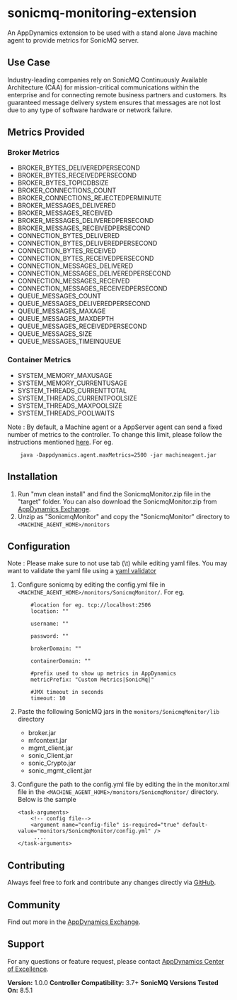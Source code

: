 sonicmq-monitoring-extension
============================
An AppDynamics extension to be used with a stand alone Java machine agent to provide metrics for SonicMQ server.


## Use Case ##
Industry-leading companies rely on SonicMQ Continuously Available Architecture (CAA) for mission-critical communications within the enterprise and for connecting remote business partners and customers. 
Its guaranteed message delivery system ensures that messages are not lost due to any type of software hardware or network failure.


## Metrics Provided ##


### Broker Metrics ###

* BROKER_BYTES_DELIVEREDPERSECOND
* BROKER_BYTES_RECEIVEDPERSECOND
* BROKER_BYTES_TOPICDBSIZE
* BROKER_CONNECTIONS_COUNT
* BROKER_CONNECTIONS_REJECTEDPERMINUTE
* BROKER_MESSAGES_DELIVERED
* BROKER_MESSAGES_RECEIVED
* BROKER_MESSAGES_DELIVEREDPERSECOND
* BROKER_MESSAGES_RECEIVEDPERSECOND
* CONNECTION_BYTES_DELIVERED
* CONNECTION_BYTES_DELIVEREDPERSECOND
* CONNECTION_BYTES_RECEIVED
* CONNECTION_BYTES_RECEIVEDPERSECOND
* CONNECTION_MESSAGES_DELIVERED
* CONNECTION_MESSAGES_DELIVEREDPERSECOND
* CONNECTION_MESSAGES_RECEIVED
* CONNECTION_MESSAGES_RECEIVEDPERSECOND
* QUEUE_MESSAGES_COUNT
* QUEUE_MESSAGES_DELIVEREDPERSECOND
* QUEUE_MESSAGES_MAXAGE
* QUEUE_MESSAGES_MAXDEPTH
* QUEUE_MESSAGES_RECEIVEDPERSECOND
* QUEUE_MESSAGES_SIZE
* QUEUE_MESSAGES_TIMEINQUEUE

### Container Metrics ###

* SYSTEM_MEMORY_MAXUSAGE
* SYSTEM_MEMORY_CURRENTUSAGE
* SYSTEM_THREADS_CURRENTTOTAL
* SYSTEM_THREADS_CURRENTPOOLSIZE
* SYSTEM_THREADS_MAXPOOLSIZE
* SYSTEM_THREADS_POOLWAITS

Note : By default, a Machine agent or a AppServer agent can send a fixed number of metrics to the controller. To change this limit, please follow the instructions mentioned [here](http://docs.appdynamics.com/display/PRO14S/Metrics+Limits).
For eg.  
```    
    java -Dappdynamics.agent.maxMetrics=2500 -jar machineagent.jar
```

## Installation ##

1. Run "mvn clean install" and find the SonicmqMonitor.zip file in the "target" folder. You can also download the SonicmqMonitor.zip from [AppDynamics Exchange][].
2. Unzip as "SonicmqMonitor" and copy the "SonicmqMonitor" directory to `<MACHINE_AGENT_HOME>/monitors`


## Configuration ##

Note : Please make sure to not use tab (\t) while editing yaml files. You may want to validate the yaml file using a [yaml validator](http://yamllint.com/)

1. Configure sonicmq by editing the config.yml file in `<MACHINE_AGENT_HOME>/monitors/SonicmqMonitor/`.
   For eg.
   ```
       #location for eg. tcp://localhost:2506
       location: ""
       
       username: ""
       
       password: ""
       
       brokerDomain: ""
       
       containerDomain: ""
       
       #prefix used to show up metrics in AppDynamics
       metricPrefix: "Custom Metrics|SonicMq|"
       
       #JMX timeout in seconds
       timeout: 10

   ```


2. Paste the following SonicMQ jars in the `monitors/SonicmqMonitor/lib` directory
   * broker.jar
   * mfcontext.jar
   * mgmt_client.jar
   * sonic_Client.jar
   * sonic_Crypto.jar
   * sonic_mgmt_client.jar

3. Configure the path to the config.yml file by editing the <task-arguments> in the monitor.xml file in the `<MACHINE_AGENT_HOME>/monitors/SonicmqMonitor/` directory. Below is the sample

     ```
     <task-arguments>
         <!-- config file-->
         <argument name="config-file" is-required="true" default-value="monitors/SonicmqMonitor/config.yml" />
          ....
     </task-arguments>
    ```



## Contributing ##

Always feel free to fork and contribute any changes directly via [GitHub][].

## Community ##

Find out more in the [AppDynamics Exchange][].

## Support ##

For any questions or feature request, please contact [AppDynamics Center of Excellence][].

**Version:** 1.0.0
**Controller Compatibility:** 3.7+
**SonicMQ Versions Tested On:** 8.5.1

[Github]: https://github.com/Appdynamics/sonicmq-monitoring-extension
[AppDynamics Exchange]: http://community.appdynamics.com/t5/AppDynamics-eXchange/idb-p/extensions
[AppDynamics Center of Excellence]: mailto:help@appdynamics.com

